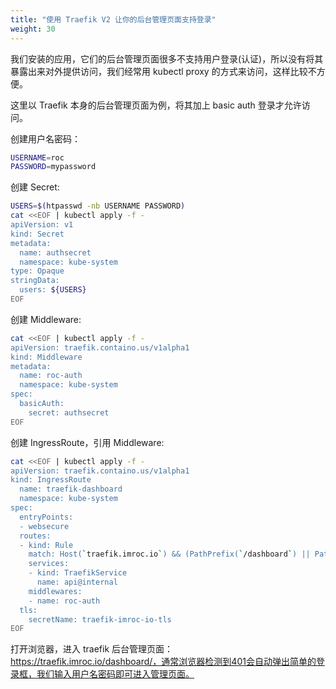 ```yaml
---
title: "使用 Traefik V2 让你的后台管理页面支持登录"
weight: 30
---
```


我们安装的应用，它们的后台管理页面很多不支持用户登录(认证)，所以没有将其暴露出来对外提供访问，我们经常用 kubectl proxy 的方式来访问，这样比较不方便。

这里以 Traefik 本身的后台管理页面为例，将其加上 basic auth 登录才允许访问。

创建用户名密码：

``` bash
USERNAME=roc
PASSWORD=mypassword
```

创建 Secret:

``` bash
USERS=$(htpasswd -nb USERNAME PASSWORD)
cat <<EOF | kubectl apply -f -
apiVersion: v1
kind: Secret
metadata:
  name: authsecret
  namespace: kube-system
type: Opaque
stringData:
  users: ${USERS}
EOF
```

创建 Middleware:

``` bash
cat <<EOF | kubectl apply -f -
apiVersion: traefik.containo.us/v1alpha1
kind: Middleware
metadata:
  name: roc-auth
  namespace: kube-system
spec:
  basicAuth:
    secret: authsecret
EOF
```

创建 IngressRoute，引用 Middleware:

``` bash
cat <<EOF | kubectl apply -f -
apiVersion: traefik.containo.us/v1alpha1
kind: IngressRoute
  name: traefik-dashboard
  namespace: kube-system
spec:
  entryPoints:
  - websecure
  routes:
  - kind: Rule
    match: Host(`traefik.imroc.io`) && (PathPrefix(`/dashboard`) || PathPrefix(`/api`))
    services:
    - kind: TraefikService
      name: api@internal
    middlewares:
    - name: roc-auth
  tls:
    secretName: traefik-imroc-io-tls
EOF
```

打开浏览器，进入 traefik 后台管理页面： https://traefik.imroc.io/dashboard/，通常浏览器检测到401会自动弹出简单的登录框，我们输入用户名密码即可进入管理页面。
